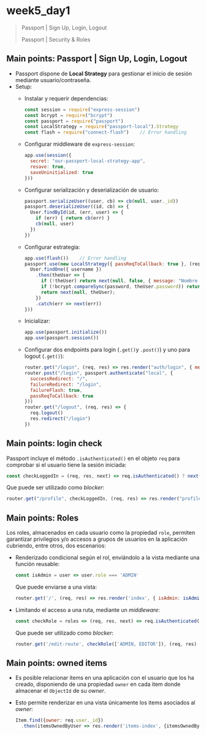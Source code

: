 # week5_day1

> Passport | Sign Up, Login, Logout
>
> Passport | Security & Roles


## Main points: Passport | Sign Up, Login, Logout

- Passport dispone de **Local Strategy** para gestionar el inicio de sesión mediante usuario/contraseña.
- Setup:
    * Instalar y requerir dependencias:
      ````javascript
      const session = require("express-session")
      const bcrypt = require("bcrypt")
      const passport = require("passport")
      const LocalStrategy = require("passport-local").Strategy
      const flash = require("connect-flash")    // Error handling
      ````
      
    * Configurar middleware de `express-session`:
      ````javascript
      app.use(session({
        secret: "our-passport-local-strategy-app",
        resave: true,
        saveUninitialized: true
      }))
      ````

    * Configurar serialización y deserialización de usuario:
      ````javascript
      passport.serializeUser((user, cb) => cb(null, user._id))
      passport.deserializeUser((id, cb) => {
        User.findById(id, (err, user) => {
          if (err) { return cb(err) }
          cb(null, user)
        })
      })
      ````
      
    * Configurar estrategia:
      ````javascript
      app.use(flash())    // Error handling
      passport.use(new LocalStrategy({ passReqToCallback: true }, (req, username, password, next) => {
        User.findOne({ username })
          .then(theUser => {
            if (!theUser) return next(null, false, { message: "Nombre de usuario incorrecto" })
            if (!bcrypt.compareSync(password, theUser.password)) return next(null, false, { message: "Contraseña incorrecta" })
            return next(null, theUser);
          })
          .catch(err => next(err))
      }))
      ````
    
    * Inicializar:
      ````javascript
      app.use(passport.initialize())
      app.use(passport.session())
      ````
    
   * Configurar dos endpoints para login (`.get()`y `.post()`) y uno para logout (`.get()`):
       ````javascript
       router.get("/login", (req, res) => res.render("auth/login", { message: req.flash("error") }))
       router.post("/login", passport.authenticate("local", {
         successRedirect: "/",
         failureRedirect: "/login",
         failureFlash: true,
         passReqToCallback: true
       }))
       router.get("/logout", (req, res) => {
         req.logout()
         res.redirect("/login")
       })
       ````
    
    

## Main points: login check

Passport incluye el método `.isAuthenticated()` en el objeto `req` para comprobar si el usuario tiene la sesión iniciada:

  ````javascript
  const checkLoggedIn = (req, res, next) => req.isAuthenticated() ? next() : res.render('index', { loginErrorMessage: 'Acceso restringido' })
  ````
Que puede ser utilizado como *blocker*:
  ````javascript
  router.get("/profile", checkLoggedIn, (req, res) => res.render("profile", { user: req.user }));
  ````
  

  
## Main points: Roles

Los roles, almacenados en cada usuario como la propiedad `role`, permiten garantizar privilegios y/o accesos a grupos de usuarios en la aplicación cubriendo, entre otros, dos escenarios:

  - Renderizado condicional según el rol, enviándolo a la vista mediante una función reusable:
    ````javascript
    const isAdmin = user => user.role === 'ADMIN'
    ````
    Que puede enviarse a una vista:
    ````javascript
    router.get('/', (req, res) => res.render('index', { isAdmin: isAdmin(req.user) }))
    ````
    
  - Limitando el acceso a una ruta, mediante un *middleware*:
    ````javascript
    const checkRole = roles => (req, res, next) => req.isAuthenticated() && roles.includes(req.user.role) ? next() : res.render("index", { roleErrorMessage: `Necesitas ser  ${roles} para acceder aquí` })
    ````
    Que puede ser utilizado como *blocker*:
    ````javascript
    router.get('/edit-route', checkRole(['ADMIN, EDITOR']), (req, res) => res.render('protected-route', { user: req.user }))
    ````
    
 
## Main points: owned items

- Es posible relacionar items en una aplicación con el usuario que los ha creado, disponiendo de una propiedad `owner` en cada item donde almacenar el `ObjectId` de su *owner*.

- Esto permite renderizar en una vista únicamente los items asociados al *owner*:
  ````javascript
  Item.find({owner: req.user._id})
    .then(itemsOwnedByUser => res.render('items-index', {itemsOwnedByUser})
  ````
